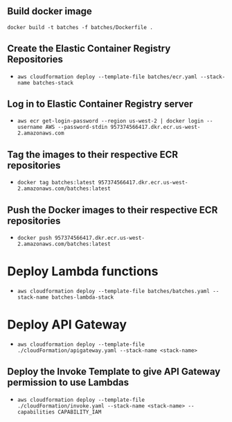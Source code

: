 ## Build docker image

`docker build -t batches -f batches/Dockerfile .`

## Create the Elastic Container Registry Repositories

- `aws cloudformation deploy --template-file batches/ecr.yaml --stack-name batches-stack `

## Log in to Elastic Container Registry server

- `aws ecr get-login-password --region us-west-2 | docker login --username AWS --password-stdin 957374566417.dkr.ecr.us-west-2.amazonaws.com`

## Tag the images to their respective ECR repositories

- `docker tag batches:latest 957374566417.dkr.ecr.us-west-2.amazonaws.com/batches:latest`

## Push the Docker images to their respective ECR repositories

- `docker push 957374566417.dkr.ecr.us-west-2.amazonaws.com/batches:latest`

# Deploy Lambda functions

- `aws cloudformation deploy --template-file batches/batches.yaml --stack-name batches-lambda-stack`

# Deploy API Gateway

- `aws cloudformation deploy --template-file ./cloudFormation/apigateway.yaml --stack-name <stack-name>`

## Deploy the Invoke Template to give API Gateway permission to use Lambdas

- `aws cloudformation deploy --template-file ./cloudFormation/invoke.yaml --stack-name <stack-name> --capabilities CAPABILITY_IAM`
